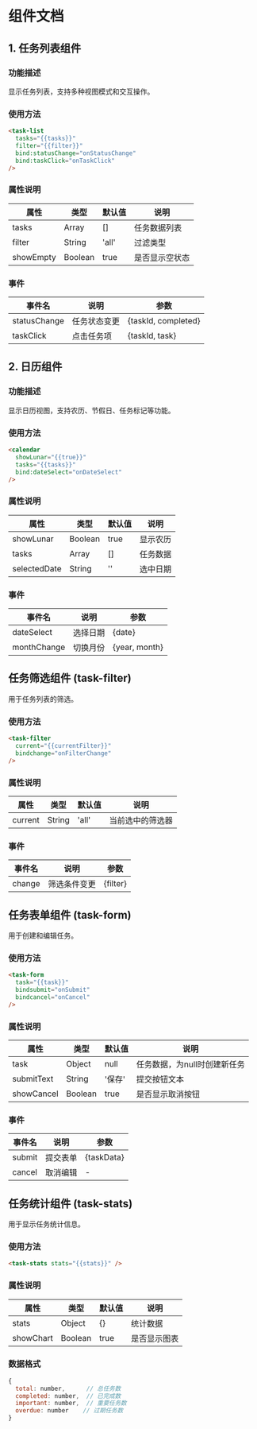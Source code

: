 # 组件文档

## 1. 任务列表组件

### 功能描述
显示任务列表，支持多种视图模式和交互操作。

### 使用方法
```html
<task-list 
  tasks="{{tasks}}"
  filter="{{filter}}"
  bind:statusChange="onStatusChange"
  bind:taskClick="onTaskClick"
/>
```

### 属性说明
| 属性 | 类型 | 默认值 | 说明 |
|------|------|--------|------|
| tasks | Array | [] | 任务数据列表 |
| filter | String | 'all' | 过滤类型 |
| showEmpty | Boolean | true | 是否显示空状态 |

### 事件
| 事件名 | 说明 | 参数 |
|--------|------|------|
| statusChange | 任务状态变更 | {taskId, completed} |
| taskClick | 点击任务项 | {taskId, task} |

## 2. 日历组件

### 功能描述
显示日历视图，支持农历、节假日、任务标记等功能。

### 使用方法
```html
<calendar 
  showLunar="{{true}}"
  tasks="{{tasks}}"
  bind:dateSelect="onDateSelect"
/>
```

### 属性说明
| 属性 | 类型 | 默认值 | 说明 |
|------|------|--------|------|
| showLunar | Boolean | true | 显示农历 |
| tasks | Array | [] | 任务数据 |
| selectedDate | String | '' | 选中日期 |

### 事件
| 事件名 | 说明 | 参数 |
|--------|------|------|
| dateSelect | 选择日期 | {date} |
| monthChange | 切换月份 | {year, month} |

## 任务筛选组件 (task-filter)

用于任务列表的筛选。

### 使用方法
```html
<task-filter 
  current="{{currentFilter}}"
  bindchange="onFilterChange"
/>
```

### 属性说明
| 属性 | 类型 | 默认值 | 说明 |
|------|------|--------|------|
| current | String | 'all' | 当前选中的筛选器 |

### 事件
| 事件名 | 说明 | 参数 |
|--------|------|------|
| change | 筛选条件变更 | {filter} |

## 任务表单组件 (task-form)

用于创建和编辑任务。

### 使用方法
```html
<task-form
  task="{{task}}"
  bindsubmit="onSubmit"
  bindcancel="onCancel"
/>
```

### 属性说明
| 属性 | 类型 | 默认值 | 说明 |
|------|------|--------|------|
| task | Object | null | 任务数据，为null时创建新任务 |
| submitText | String | '保存' | 提交按钮文本 |
| showCancel | Boolean | true | 是否显示取消按钮 |

### 事件
| 事件名 | 说明 | 参数 |
|--------|------|------|
| submit | 提交表单 | {taskData} |
| cancel | 取消编辑 | - |

## 任务统计组件 (task-stats)

用于显示任务统计信息。

### 使用方法
```html
<task-stats stats="{{stats}}" />
```

### 属性说明
| 属性 | 类型 | 默认值 | 说明 |
|------|------|--------|------|
| stats | Object | {} | 统计数据 |
| showChart | Boolean | true | 是否显示图表 |

### 数据格式
```js
{
  total: number,      // 总任务数
  completed: number,  // 已完成数
  important: number,  // 重要任务数
  overdue: number    // 过期任务数
}
``` 